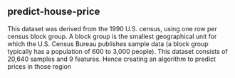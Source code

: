 ## predict-house-price
This dataset was derived from the 1990 U.S. census, using one row per census block group. A block group is the smallest geographical unit for which the U.S. Census Bureau publishes sample data (a block group typically has a population of 600 to 3,000 people). This dataset consists of 20,640 samples and 9 features. Hence creating an algorithm to predict prices in those region
